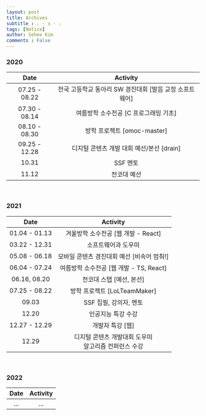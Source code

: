 ```yaml
---
layout: post
title: Archives
subtitle : ₍ · з · ₎ 
tags: [Notice]
author: Sehee Kim
comments : False
---
```


<h3> 2020 </h3>

| Date | Activity |
| :-------:  | :-------: |
| 07.25 - 08.22  | 전국 고등학교 동아리 SW 경진대회 [발음 교정 소프트웨어] |
| 07.30 - 08.14  | 여름방학 소수전공 [C 프로그래밍 기초] |
| 08.10 - 08.30  | 방학 프로젝트 [omoc-master] |
| 09.25 - 12.28  | 디지털 콘텐츠 개발 대회 예선/본선 [drain] |
| 10.31  | SSF 멘토 |
| 11.12  | 천코대 예선 |

<br>

<h3> 2021 </h3>

| Date | Activity |
| :-------:  | :-------: |
| 01.04 - 01.13 | 겨울방학 소수전공 [웹 개발 - React] |
| 03.22 - 12.31 | 소프트웨어과 도우미 |
| 05.08 - 06.18 | 모바일 콘텐츠 경진대회 예선 [비속어 멈춰!] |
| 06.04 - 07.24 | 여름방학 소수전공 [웹 개발 - TS, React] |
| 06.16, 08.20 | 천코대 스탭 [예선, 본선] |
| 07.25 - 08.22 | 방학 프로젝트 [LoLTeamMaker] |
| 09.03 | SSF 집필, 강의자, 멘토 |
| 12.20 | 인공지능 특강 수강 |
| 12.27 - 12.29 | 개발자 특강 [웹] |
| 12.29 | 디지털 콘텐츠 개발대회 도우미 <br> 알고리즘 컨퍼런스 수강 |

<br>

<h3> 2022 </h3>

| Date | Activity |
| :-------:  | :-------: |
| ... | ... |